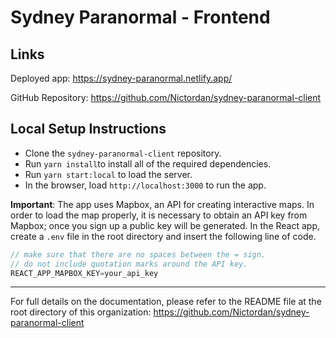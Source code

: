 # Sydney Paranormal - Frontend

## Links

Deployed app: https://sydney-paranormal.netlify.app/

GitHub Repository: https://github.com/Nictordan/sydney-paranormal-client

## Local Setup Instructions

- Clone the `sydney-paranormal-client` repository.
- Run `yarn install`to install all of the required dependencies.
- Run `yarn start:local` to load the server.
- In the browser, load `http://localhost:3000` to run the app.

**Important**: The app uses Mapbox, an API for creating interactive maps. In order to load the map properly, it is necessary to obtain an API key from Mapbox; once you sign up a public key will be generated. In the React app, create a `.env` file in the root directory and insert the following line of code. 

```javascript
// make sure that there are no spaces between the = sign.
// do not include quotation marks around the API key.
REACT_APP_MAPBOX_KEY=your_api_key
```
---
For full details on the documentation, please refer to the README file at the root directory of this organization:
https://github.com/Nictordan/sydney-paranormal-client
